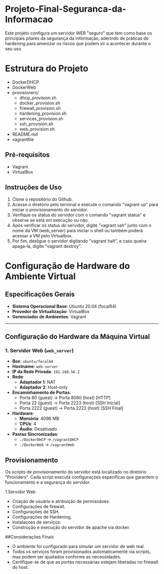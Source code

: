 # Projeto-Final-Seguranca-da-Informacao

Este projeto configura um servidor WEB "seguro" que tem como base os principais pilares da segurança da informação, aderindo de práticas de hardening para amenizar os riscos que podem vir a acontecer durante o seu uso.

# Estrutura do Projeto

- DockerDHCP
- DockerWeb
- provisioners/
	- dhcp_provision.sh
 	- docker_provision.sh
	- firewall_provision.sh
	- hardening_provision.sh
	- services_provision.sh
	- ssh_provision.sh
	- web_provision.sh
- README.md
- vagrantfile

## Pré-requisitos

- Vagrant
- VirtualBox

## Instruções de Uso

1. Clone o repositório do Github.
2. Acesse o diretório pelo terminal e execute o comando "vagrant up" para iniciar o provisionamento do servidor.
3. Verifique os status do servidor com o comando "vagrant status" e observe se está em execução ou não.
4. Após verificar os status do servidor, digite "vagrant ssh" junto com o nome da VM (web_server) para iniciar o shell ou também poderá acessar a VM pelo Virtualbox.
5. Por fim, desligue o servidor digitando "vagrant halt", e caso queira apaga-la, digite "vagrant destroy".

# Configuração de Hardware do Ambiente Virtual

## Especificações Gerais

- **Sistema Operacional Base**: Ubuntu 20.04 (focal64)
- **Provedor de Virtualização**: VirtualBox
- **Gerenciador de Ambientes**: Vagrant

---

## Configuração do Hardware da Máquina Virtual

### 1. Servidor Web (`web_server`)
- **Box**: `ubuntu/focal64`
- **Hostname**: `web-server`
- **IP da Rede Privada**: `192.168.56.2`
- **Rede**:
  - **Adaptador 1**: NAT
  - **Adaptador 2**: Host-only
- **Encaminhamento de Portas**:
  - Porta 80 (guest) -> Porta 8080 (host) [HTTP]
  - Porta 22 (guest) -> Porta 2223 (host) [SSH Inicial]
  - Porta 2222 (guest) -> Porta 2222 (host) [SSH Final]
- **Hardware**:
  - **Memória**: 4096 MB
  - **CPUs**: 4
  - **Áudio**: Desativado
- **Pastas Sincronizadas**:
  - `./DockerDHCP` -> `/vagrantDHCP`
  - `./DockerWeb` -> `/vagrantWeb`

## Provisionamento

Os scripts de provisionamento do servidor está localizado no diretório "Providers". Cada script executa configurações específicas que garantem o funcionamento e a segurança do servidor.

1.Servidor Web
- Criação de usuário e atribuição de permissãoes.
- Configurações de firewall.
- Configurações de SSH.
- Configurações de Hardening.
- Instalaçoes de serviços.
- Construção e execução do servidor de apache via docker.

##Considerações Finais

 - O ambiente foi configurado para simular um servidor de web real.
 - Todos os serviços foram provisionados automaticamente via scripts, mas podem ser ajustados conforme as necessidades.
 - Certifique-se de que as portas necessárias estejam liberadas no firewall do host.
